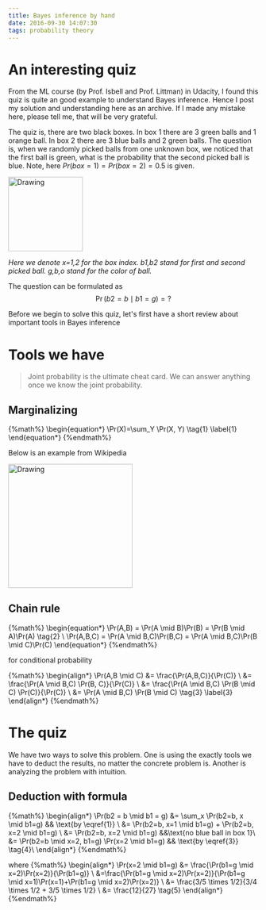 ```yaml
---
title: Bayes inference by hand
date: 2016-09-30 14:07:30
tags: probability theory
---
```


# An interesting quiz

From the ML course (by Prof. Isbell and Prof. Littman) in Udacity, I found this quiz is quite an good example to understand Bayes inference. Hence I post my solution and understanding here as an archive. If I made any mistake here, please tell me, that will be very grateful.

The quiz is, there are two black boxes. In box 1 there are 3 green balls and 1 orange ball. In box 2 there are 3 blue balls and 2 green balls. The question is, when we randomly picked balls from one unknown box, we noticed that the first ball is green, what is the probability that the second picked ball is blue. Note, here $Pr(box=1)=Pr(box=2)=0.5$ is given.

<img src="https://www.dropbox.com/s/izkj3cqzs2lrgug/Screen%20Shot%202016-09-30%20at%2014.10.42.png?dl=1" alt="Drawing" style="height: 150px;"/>

<!-- more-->

*Here we denote x=1,2 for the box index. b1,b2 stand for first and second picked ball. g,b,o stand for the color of ball.*

The question can be formulated as
$$
\Pr(b2=b \mid b1=g) = ?
$$

Before we begin to solve this quiz, let's first have a short review about important tools in Bayes inference

# Tools we have
>Joint probability is the ultimate cheat card. We can answer anything once we know the joint probability.

## Marginalizing
{%math%}
\begin{equation*}
\Pr(X)=\sum_Y \Pr(X, Y) \tag{1} \label{1}
\end{equation*}
{%endmath%}

Below is an example from Wikipedia

<img src="https://www.dropbox.com/s/jchhwswtmgrf25y/Screen%20Shot%202016-09-30%20at%2014.53.34.png?dl=1" alt="Drawing" style="height: 250px;"/>

## Chain rule
{%math%}
\begin{equation*}
\Pr(A,B) = \Pr(A \mid B)\Pr(B) = \Pr(B \mid A)\Pr(A) \tag{2} \\
\Pr(A,B,C) = \Pr(A \mid B,C)\Pr(B,C) = \Pr(A \mid B,C)\Pr(B \mid C)\Pr(C)
\end{equation*}
{%endmath%}

for conditional probability

{%math%}
\begin{align*}
\Pr(A,B \mid C) &= \frac{\Pr(A,B,C)}{\Pr(C)} \\
&= \frac{\Pr(A \mid B,C) \Pr(B, C)}{\Pr(C)} \\
&= \frac{\Pr(A \mid B,C) \Pr(B \mid C) \Pr(C)}{\Pr(C)} \\
&= \Pr(A \mid B,C) \Pr(B \mid C) \tag{3} \label{3}
\end{align*}
{%endmath%}


# The quiz

We have two ways to solve this problem. One is using the exactly tools we have to deduct the results, no matter the concrete problem is. Another is analyzing the problem with intuition.

## Deduction with formula

{%math%}
\begin{align*}
\Pr(b2 = b \mid b1 = g) &= \sum_x \Pr(b2=b, x \mid b1=g) && \text{by \eqref{1}} \\
&= \Pr(b2=b, x=1 \mid b1=g) + \Pr(b2=b, x=2 \mid b1=g) \\
&= \Pr(b2=b, x=2 \mid b1=g) &&\text{no blue ball in box 1}\\
&= \Pr(b2=b \mid x=2, b1=g) \Pr(x=2 \mid b1=g) && \text{by \eqref{3}} \tag{4}\\
\end{align*}
{%endmath%}

where
{%math%}
\begin{align*}
\Pr(x=2 \mid b1=g) &= \frac{\Pr(b1=g \mid x=2)\Pr(x=2)}{\Pr(b1=g)} \\
&=\frac{\Pr(b1=g \mid x=2)\Pr(x=2)}{\Pr(b1=g \mid x=1)\Pr(x=1)+\Pr(b1=g \mid x=2)\Pr(x=2)} \\
&= \frac{3/5 \times 1/2}{3/4 \times 1/2 + 3/5 \times 1/2} \\
&= \frac{12}{27} \tag{5}
\end{align*}
{%endmath%}
